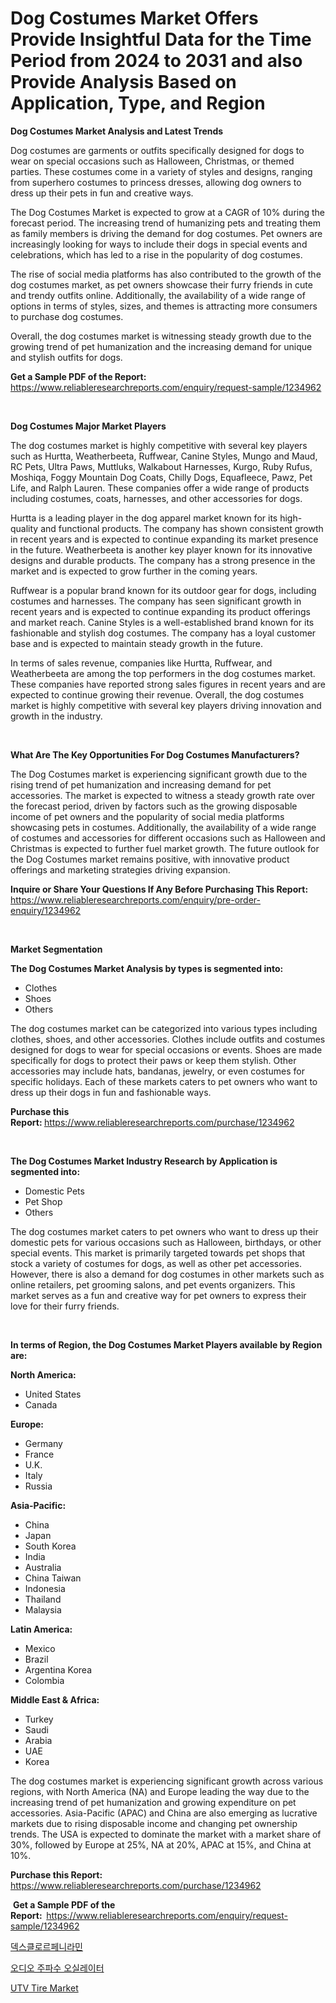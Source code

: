 <p><h1>Dog Costumes Market Offers Provide Insightful Data for the Time Period from 2024 to 2031 and also Provide Analysis Based on Application, Type, and Region</h1></p><p><strong>Dog Costumes Market Analysis and Latest Trends</strong></p>
<p><p>Dog costumes are garments or outfits specifically designed for dogs to wear on special occasions such as Halloween, Christmas, or themed parties. These costumes come in a variety of styles and designs, ranging from superhero costumes to princess dresses, allowing dog owners to dress up their pets in fun and creative ways.</p><p>The Dog Costumes Market is expected to grow at a CAGR of 10% during the forecast period. The increasing trend of humanizing pets and treating them as family members is driving the demand for dog costumes. Pet owners are increasingly looking for ways to include their dogs in special events and celebrations, which has led to a rise in the popularity of dog costumes.</p><p>The rise of social media platforms has also contributed to the growth of the dog costumes market, as pet owners showcase their furry friends in cute and trendy outfits online. Additionally, the availability of a wide range of options in terms of styles, sizes, and themes is attracting more consumers to purchase dog costumes.</p><p>Overall, the dog costumes market is witnessing steady growth due to the growing trend of pet humanization and the increasing demand for unique and stylish outfits for dogs.</p></p>
<p><strong>Get a Sample PDF of the Report:&nbsp;</strong> <a href="https://www.reliableresearchreports.com/enquiry/request-sample/1234962">https://www.reliableresearchreports.com/enquiry/request-sample/1234962</a></p>
<p>&nbsp;</p>
<p><strong>Dog Costumes Major Market Players</strong></p>
<p><p>The dog costumes market is highly competitive with several key players such as Hurtta, Weatherbeeta, Ruffwear, Canine Styles, Mungo and Maud, RC Pets, Ultra Paws, Muttluks, Walkabout Harnesses, Kurgo, Ruby Rufus, Moshiqa, Foggy Mountain Dog Coats, Chilly Dogs, Equafleece, Pawz, Pet Life, and Ralph Lauren. These companies offer a wide range of products including costumes, coats, harnesses, and other accessories for dogs.</p><p>Hurtta is a leading player in the dog apparel market known for its high-quality and functional products. The company has shown consistent growth in recent years and is expected to continue expanding its market presence in the future. Weatherbeeta is another key player known for its innovative designs and durable products. The company has a strong presence in the market and is expected to grow further in the coming years.</p><p>Ruffwear is a popular brand known for its outdoor gear for dogs, including costumes and harnesses. The company has seen significant growth in recent years and is expected to continue expanding its product offerings and market reach. Canine Styles is a well-established brand known for its fashionable and stylish dog costumes. The company has a loyal customer base and is expected to maintain steady growth in the future.</p><p>In terms of sales revenue, companies like Hurtta, Ruffwear, and Weatherbeeta are among the top performers in the dog costumes market. These companies have reported strong sales figures in recent years and are expected to continue growing their revenue. Overall, the dog costumes market is highly competitive with several key players driving innovation and growth in the industry.</p></p>
<p>&nbsp;</p>
<p><strong>What Are The Key Opportunities For Dog Costumes Manufacturers?</strong></p>
<p><p>The Dog Costumes market is experiencing significant growth due to the rising trend of pet humanization and increasing demand for pet accessories. The market is expected to witness a steady growth rate over the forecast period, driven by factors such as the growing disposable income of pet owners and the popularity of social media platforms showcasing pets in costumes. Additionally, the availability of a wide range of costumes and accessories for different occasions such as Halloween and Christmas is expected to further fuel market growth. The future outlook for the Dog Costumes market remains positive, with innovative product offerings and marketing strategies driving expansion.</p></p>
<p><strong>Inquire or Share Your Questions If Any Before Purchasing This Report:</strong> <a href="https://www.reliableresearchreports.com/enquiry/pre-order-enquiry/1234962">https://www.reliableresearchreports.com/enquiry/pre-order-enquiry/1234962</a></p>
<p>&nbsp;</p>
<p><strong>Market Segmentation</strong></p>
<p><strong>The Dog Costumes Market Analysis by types is segmented into:</strong></p>
<p><ul><li>Clothes</li><li>Shoes</li><li>Others</li></ul></p>
<p><p>The dog costumes market can be categorized into various types including clothes, shoes, and other accessories. Clothes include outfits and costumes designed for dogs to wear for special occasions or events. Shoes are made specifically for dogs to protect their paws or keep them stylish. Other accessories may include hats, bandanas, jewelry, or even costumes for specific holidays. Each of these markets caters to pet owners who want to dress up their dogs in fun and fashionable ways.</p></p>
<p><strong>Purchase this Report:&nbsp;</strong><a href="https://www.reliableresearchreports.com/purchase/1234962">https://www.reliableresearchreports.com/purchase/1234962</a></p>
<p>&nbsp;</p>
<p><strong>The Dog Costumes Market Industry Research by Application is segmented into:</strong></p>
<p><ul><li>Domestic Pets</li><li>Pet Shop</li><li>Others</li></ul></p>
<p><p>The dog costumes market caters to pet owners who want to dress up their domestic pets for various occasions such as Halloween, birthdays, or other special events. This market is primarily targeted towards pet shops that stock a variety of costumes for dogs, as well as other pet accessories. However, there is also a demand for dog costumes in other markets such as online retailers, pet grooming salons, and pet events organizers. This market serves as a fun and creative way for pet owners to express their love for their furry friends.</p></p>
<p>&nbsp;</p>
<p><strong>In terms of Region, the Dog Costumes Market Players available by Region are:</strong></p>
<p>
    <p> <strong> North America: </strong>
        <ul>
            <li>United States</li>
            <li>Canada</li>
        </ul>
        </p> 
    <p> <strong> Europe: </strong>
        <ul>
            <li>Germany</li>
            <li>France</li>
            <li>U.K.</li>
            <li>Italy</li>
            <li>Russia</li>
        </ul>
        </p> 
    <p> <strong> Asia-Pacific: </strong>
        <ul>
            <li>China</li>
            <li>Japan</li>
            <li>South Korea</li>
            <li>India</li>
            <li>Australia</li>
            <li>China Taiwan</li>
            <li>Indonesia</li>
            <li>Thailand</li>
            <li>Malaysia</li>
        </ul>
        </p> 
    <p> <strong> Latin America: </strong>
        <ul>
            <li>Mexico</li>
            <li>Brazil</li>
            <li>Argentina Korea</li>
            <li>Colombia</li>
        </ul>
        </p> 
    <p> <strong> Middle East & Africa: </strong>
        <ul>
            <li>Turkey</li>
            <li>Saudi</li>
            <li>Arabia</li>
            <li>UAE</li>
            <li>Korea</li>
        </ul>
    </p>
    </p>
<p><p>The dog costumes market is experiencing significant growth across various regions, with North America (NA) and Europe leading the way due to the increasing trend of pet humanization and growing expenditure on pet accessories. Asia-Pacific (APAC) and China are also emerging as lucrative markets due to rising disposable income and changing pet ownership trends. The USA is expected to dominate the market with a market share of 30%, followed by Europe at 25%, NA at 20%, APAC at 15%, and China at 10%.</p></p>
<p><strong>Purchase this Report: </strong><a href="https://www.reliableresearchreports.com/purchase/1234962">https://www.reliableresearchreports.com/purchase/1234962</a></p>
<p>&nbsp;<strong>Get a Sample PDF of the Report:&nbsp;&nbsp;</strong><a href="https://www.reliableresearchreports.com/enquiry/request-sample/1234962">https://www.reliableresearchreports.com/enquiry/request-sample/1234962</a></p>
<p><strong></strong></p>
<p><p><a href="https://medium.com/@whitneymurphy1982/%EB%8D%B1%EC%8A%A4%ED%81%B4%EB%A1%9C%EB%A5%B4%ED%8E%98%EB%8B%88%EB%9D%BC%EB%AF%BC-%EC%8B%9C%EC%9E%A5-%EC%9C%A0%ED%98%95-%EC%9D%91%EC%9A%A9-%EB%B0%8F-%EC%A7%80%EB%A6%AC%EC%A0%81%EC%9C%BC%EB%A1%9C-%EC%A2%85%ED%95%A9-%ED%8F%89%EA%B0%80-fc551d511e8b">덱스클로르페니라민</a></p><p><a href="https://medium.com/@maksymilianbaran1901/%EC%98%A4%EB%94%94%EC%98%A4-%EC%A3%BC%ED%8C%8C%EC%88%98-%EB%B0%9C%EC%A7%84%EA%B8%B0-%EC%8B%9C%EC%9E%A5%EC%9D%84-%EB%B6%84%EC%84%9D%ED%95%98%EB%8B%A4-%EA%B8%80%EB%A1%9C%EB%B2%8C-%EC%82%B0%EC%97%85-%EC%A0%84%EB%A7%9D-%EB%B0%8F-%EC%98%88%EC%B8%A1-2024%EB%85%84%EB%B6%80%ED%84%B0-2031%EB%85%84-4731c57412ba">오디오 주파수 오실레이터</a></p><p><a href="https://pretty-mail-caf.notion.site/UTV-Tire-Market-with-the-goal-of-estimating-the-market-size-and-future-growth-potential-of-various-m-d6dad5fbdfdd4cb0b783090dc19509b1">UTV Tire Market</a></p></p>